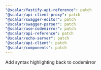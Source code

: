 ```yaml
---
"@scalar/fastify-api-reference": patch
"@scalar/api-client-proxy": patch
"@scalar/swagger-editor": patch
"@scalar/swagger-parser": patch
"@scalar/use-codemirror": patch
"@scalar/api-reference": patch
"@scalar/echo-server": patch
"@scalar/api-client": patch
"@scalar/components": patch
---
```


Add syntax highlighting back to codemirror
